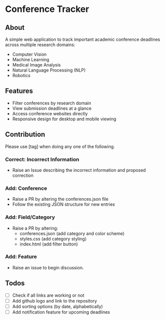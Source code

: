 # Conference Tracker

## About
A simple web application to track important academic conference deadlines across multiple research domains:
- Computer Vision
- Machine Learning
- Medical Image Analysis
- Natural Language Processing (NLP)
- Robotics

## Features
- Filter conferences by research domain
- View submission deadlines at a glance
- Access conference websites directly
- Responsive design for desktop and mobile viewing


## Contribution
Please use [tag] when doing any one of the following.

### Correct: Incorrect Information
- Raise an Issue describing the incorrect information and proposed correction

### Add: Conference
- Raise a PR by altering the conferences.json file
- Follow the existing JSON structure for new entries

### Add: Field/Category
- Raise a PR by altering:
  - conferences.json (add category and color scheme)
  - styles.css (add category styling)
  - index.html (add filter button)

### Add: Feature
- Raise an issue to begin discussion.

## Todos
- [ ] Check if all links are working or not
- [ ] Add github logo and link to the repository
- [ ] Add sorting options (by date, alphabetically)
- [ ] Add notification feature for upcoming deadlines